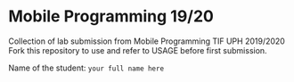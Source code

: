# Mobile Programming 19/20
Collection of lab submission from Mobile Programming TIF UPH 2019/2020
Fork this repository to use and refer to USAGE before first submission.

Name of the student: `your full name here`
